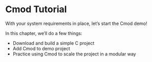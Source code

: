 # Cmod Tutorial

With your system requirements in place, let’s start the Cmod demo!

In this chapter, we’ll do a few things:

- Download and build a simple C project
- Add Cmod to demo project
- Practice using Cmod to scale the project in a modular way

